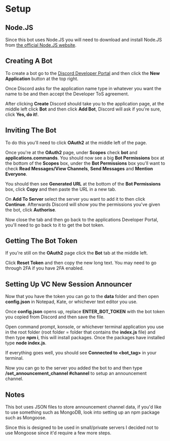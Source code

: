 # Setup
## Node.JS
Since this bot uses Node.JS you will need to download and install Node.JS from [the official Node.JS website](https://nodejs.org/en/).

## Creating A Bot
To create a bot go to the [Discord Developer Portal](https://discord.com/developers/applications) and then click the **New Application** button at the top right.

Once Discord asks for the application name type in whatever you want the name to be and then accept the Developer ToS agreement.

After clicking **Create** Discord should take you to the application page, at the middle left click **Bot** and then click **Add Bot**, Discord will ask if you're sure, click **Yes, do it!**.

## Inviting The Bot
To do this you'll need to click **OAuth2** at the middle left of the page.

Once you're at the **OAuth2** page, under **Scopes** check **bot** and **applications.commands**.
You should now see a big **Bot Permissions** box at the bottom of the **Scopes** box, under the **Bot Permissions** box you'll want to check **Read Messages/View Channels**, **Send Messages** and **Mention Everyone**.

You should then see **Generated URL** at the bottom of the **Bot Permissions** box, click **Copy** and then paste the URL in a new tab.

On **Add To Server** select the server you want to add it to then click **Continue**.
Afterwards Discord will show you the permissions you've given the bot, click **Authorise**.

Now close the tab and then go back to the applications Developer Portal, you'll need to go back to it to get the bot token.

## Getting The Bot Token
If you're still on the **OAuth2** page click the **Bot** tab at the middle left.

Click **Reset Token** and then copy the new long text.
You may need to go through 2FA if you have 2FA enabled.

## Setting Up VC New Session Announcer
Now that you have the token you can go to the **data** folder and then open **config.json** in Notepad, Kate, or whichever text editor you use.

Once **config.json** opens up, replace **ENTER_BOT_TOKEN** with the bot token you copied from Discord and then save the file.

Open command prompt, konsole, or whichever terminal application you use in the root folder (root folder = folder that contains the **index.js** file) and then type **npm i**, this will install packages.
Once the packages have installed type **node index.js**.

If everything goes well, you should see **Connected to <bot_tag>** in your terminal.

Now you can go to the server you added the bot to and then type **/set_announcement_channel #channel** to setup an announcement channel.

## Notes
This bot uses JSON files to store announcement channel data, if you'd like to use something such as MongoDB, look into setting up an npm package such as Mongoose.

Since this is designed to be used in small/private servers I decided not to use Mongoose since it'd require a few more steps.
